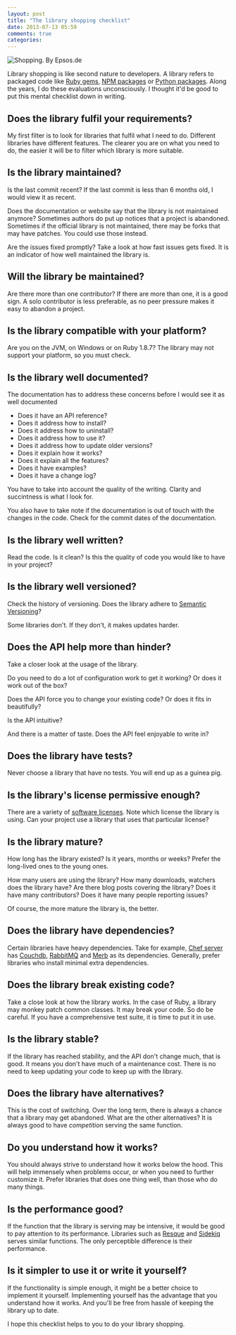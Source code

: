 ```yaml
---
layout: post
title: "The library shopping checklist"
date: 2013-07-13 05:59
comments: true
categories:
---
```


![Shopping. By Epsos.de](http://farm6.staticflickr.com/5062/5652699228_68587eb26c.jpg)

Library shopping is like second nature to developers. A library refers to packaged code like [Ruby gems](http://rubygems.org), [NPM packages](http://npmjs.org) or [Python packages](https://pypi.python.org/pypi). Along the years, I do these evaluations unconsciously. I thought it'd be good to put this mental checklist down in writing.

<!-- more -->

## Does the library fulfil your requirements?

My first filter is to look for libraries that fulfil what I need to do. Different libraries have different features. The clearer you are on what you need to do, the easier it will be to filter which library is more suitable.

## Is the library maintained?

Is the last commit recent? If the last commit is less than 6 months old, I would view it as recent.

Does the documentation or website say that the library is not maintained anymore? Sometimes authors do put up notices that a project is abandoned. Sometimes if the official library is not maintained, there may be forks that may have patches. You could use those instead.

Are the issues fixed promptly? Take a look at how fast issues gets fixed. It is an indicator of how well maintained the library is.

## Will the library be maintained?

Are there more than one contributor? If there are more than one, it is a good sign. A solo contributor is less preferable, as no peer pressure makes it easy to abandon a project.

## Is the library compatible with your platform?

Are you on the JVM, on Windows or on Ruby 1.8.7? The library may not support your platform, so you must check.

## Is the library well documented?

The documentation has to address these concerns before I would see it as well documented

 - Does it have an API reference?
 - Does it address how to install?
 - Does it address how to uninstall?
 - Does it address how to use it?
 - Does it address how to update older versions?
 - Does it explain how it works?
 - Does it explain all the features?
 - Does it have examples?
 - Does it have a change log?

You have to take into account the quality of the writing. Clarity and succintness is what I look for.

You also have to take note if the documentation is out of touch with the changes in the code. Check for the commit dates of the documentation.

## Is the library well written?

Read the code. Is it clean? Is this the quality of code you would like to have in your project?

## Is the library well versioned?

Check the history of versioning. Does the library adhere to [Semantic Versioning](http://semver.org)?

Some libraries don't. If they don't, it makes updates harder.

## Does the API help more than hinder?

Take a closer look at the usage of the library.

Do you need to do a lot of configuration work to get it working? Or does it work out of the box?

Does the API force you to change your existing code? Or does it fits in beautifully?

Is the API intuitive?

And there is a matter of taste. Does the API feel enjoyable to write in?

## Does the library have tests?

Never choose a library that have no tests. You will end up as a guinea pig.

## Is the library's license permissive enough?

There are a variety of [software licenses](http://en.wikipedia.org/wiki/Software_license). Note which license the library is using. Can your project use a library that uses that particular license?

## Is the library mature?

How long has the library existed? Is it years, months or weeks? Prefer the long-lived ones to the young ones.

How many users are using the library?
How many downloads, watchers does the library have?
Are there blog posts covering the library?
Does it have many contributors?
Does it have many people reporting issues?

Of course, the more mature the library is, the better.

## Does the library have dependencies?

Certain libraries have heavy dependencies. Take for example, [Chef server](http://docs.opscode.com/chef_overview_server.html) has [Couchdb](http://couchdb.apache.org), [RabbitMQ](http://www.rabbitmq.com) and [Merb](http://www.merbivore.com) as its dependencies. Generally, prefer libraries who install minimal extra dependencies.

## Does the library break existing code?

Take a close look at how the library works. In the case of Ruby, a library may monkey patch common classes. It may break your code. So do be careful. If you have a comprehensive test suite, it is time to put it in use.

## Is the library stable?

If the library has reached stability, and the API don't change much, that is good. It means you don't have much of a maintenance cost. There is no need to keep updating your code to keep up with the library.

## Does the library have alternatives?

This is the cost of switching. Over the long term, there is always a chance that a library may get abandoned. What are the other alternatives? It is always good to have _competition_ serving the same function.

## Do you understand how it works?

You should always strive to understand how it works below the hood. This will help immensely when problems occur, or when you need to further customize it. Prefer libraries that does one thing well, than those who do many things.

## Is the performance good?

If the function that the library is serving may be intensive, it would be good to pay attention to its performance. Libraries such as [Resque](https://github.com/resque/resque) and [Sidekiq](http://sidekiq.org/) serves similar functions. The only perceptible difference is their performance.

## Is it simpler to use it or write it yourself?

If the functionality is simple enough, it might be a better choice to implement it yourself. Implementing yourself has the advantage that you understand how it works. And you'll be free from hassle of keeping the library up to date.

I hope this checklist helps to you to do your library shopping.
